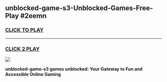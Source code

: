
## unblocked-game-s3-Unblocked-Games-Free-Play #2eemn
<h3>
<a href="https://us.freeplayer.one?title=unblocked-game-s3&ref=9M">CLICK TO PLAY</a></h3>
<hr>

<h3>
<a href="https://us.freeplayer.one?title=unblocked-game-s3&ref=9M">CLICK 2 PLAY</a>
  
</h3>

<a href="https://us.freeplayer.one?title=unblocked-game-s3&ref=9M"><img src="https://clearcache.store/games.png"></a>


**unblocked-game-s3 games unblocked: Your Gateway to Fun and Accessible Online Gaming**
